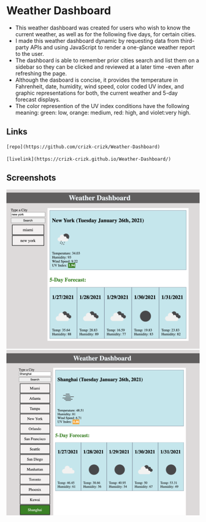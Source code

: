 # Weather Dashboard

- This weather dashboard was created for users who wish to know the current weather, as well as for the following five days, for certain cities.
- I made this weather dashboard dynamic by requesting data from third-party APIs and using JavaScript to render a one-glance weather report to the user.
- The dashboard is able to remember prior cities search and list them on a sidebar so they can be clicked and reviewed at a later time -even after refreshing the page.
- Although the dasboard is concise, it provides the temperature in Fahrenheit, date, humidity, wind speed, color coded UV index, and graphic representations for both, the current weather and 5-day forecast displays.
- The color represention of the UV index conditions have the following meaning: green: low, orange: medium, red: high, and violet:very high.

## Links  
    [repo](https://github.com/crizk-crizk/Weather-Dashboard)
 
    [livelink](https://crizk-crizk.github.io/Weather-Dashboard/)

## Screenshots
![](./images/weather-dash1.png)
![](./images/weather-dash2.png)
